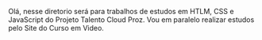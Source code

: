 Olá, nesse diretorio será para trabalhos de estudos em HTLM, CSS e JavaScript do Projeto Talento Cloud Proz.
Vou em paralelo realizar estudos pelo Site do Curso em Video.
